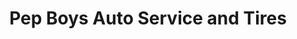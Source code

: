 ---
title: "Pep Boys Auto Service and Tires"
url: /tallahassee/pep-boys-auto-service-and-tires/
shop: Autowerkstatt
---